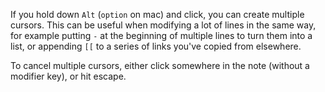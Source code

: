 If you hold down `Alt` (`option` on mac) and click, you can create multiple cursors. This can be useful when modifying a lot of lines in the same way, for example putting `-` at the beginning of multiple lines to turn them into a list, or appending `[[` to a series of links you've copied from elsewhere. 

To cancel multiple cursors, either click somewhere in the note (without a modifier key), or hit escape. 